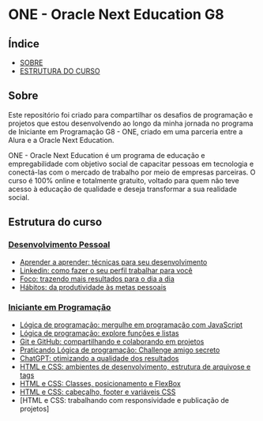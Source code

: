 # ONE - Oracle Next Education G8

## Índice

- [SOBRE](#sobre)
- [ESTRUTURA DO CURSO](#estrutura-do-curso)

## Sobre

Este repositório foi criado para compartilhar os desafios de programação e projetos que estou desenvolvendo ao longo da minha jornada no programa de Iniciante em Programação G8 - ONE, criado em uma parceria entre a Alura e a Oracle Next Education.

ONE - Oracle Next Education é um programa de educação e empregabilidade com objetivo social de capacitar pessoas em tecnologia e conectá-las com o mercado de trabalho por meio de empresas parceiras. O curso é 100% online e totalmente gratuito, voltado para quem não teve acesso à educação de qualidade e deseja transformar a sua realidade social.

## Estrutura do curso

### [Desenvolvimento Pessoal](https://cursos.alura.com.br/user/matheus-valim1007/degree-desenvolvimento-pessoal-grupo8-one-855197/certificate)
 - [Aprender a aprender: técnicas para seu desenvolvimento](https://cursos.alura.com.br/user/matheus-valim1007/course/aprender-a-aprender-tecnicas-para-seu-autodesenvolvimento/certificate)
 - [Linkedin: como fazer o seu perfil trabalhar para você](https://cursos.alura.com.br/user/matheus-valim1007/course/linkedin-perfil-trabalhar-voce/certificate)
 - [Foco: trazendo mais resultados para o dia a dia](https://cursos.alura.com.br/user/matheus-valim1007/course/foco-o-poder-do-habito-seu-dia-a-dia/certificate)
 - [Hábitos: da produtividade às metas pessoais](https://cursos.alura.com.br/user/matheus-valim1007/course/habitos-produtividade-metas-pessoais/certificate)

 ### [Iniciante em Programação]()
 - [Lógica de programação: mergulhe em programação com JavaScript](https://cursos.alura.com.br/user/matheus-valim1007/course/logica-programacao-mergulhe-programacao-javascript/certificate)
 - [Lógica de programação: explore funções e listas](https://cursos.alura.com.br/user/matheus-valim1007/course/logica-programacao-funcoes-listas/certificate)
 - [Git e GitHub: compartilhando e colaborando em projetos]()
 - [Praticando Lógica de programação: Challenge amigo secreto]()
 - [ChatGPT: otimizando a qualidade dos resultados]()
 - [HTML e CSS: ambientes de desenvolvimento, estrutura de arquivose e tags]()
 - [HTML e CSS: Classes, posicionamento e FlexBox]()
 - [HTML e CSS: cabeçalho, footer e variáveis CSS]()
 - [HTML e CSS: trabalhando com responsividade e publicação de projetos]
